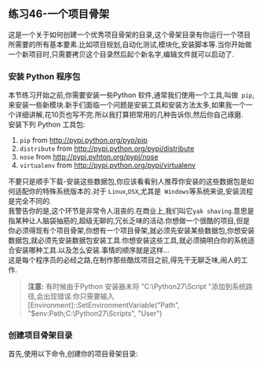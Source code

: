 ## 练习46-一个项目骨架
这是一个关于如何创建一个优秀项目骨架的目录,这个骨架目录有你运行一个项目所需要的所有基本要素.比如项目规划,自动化测试,模块化,安装脚本等.当你开始做一个新项目时,只需要拷贝这个目录然后起个新名字,编辑文件就可以启动了.  

### 安装 Python 程序包
本节练习开始之前,你需要安装一些Python 软件,通常我们使用一个工具,叫做` pip`,来安装一些新模块.新手们面临一个问题是安装工具和安装方法太多,如果我一个一个详细讲解,花10页也写不完.所以我打算把常用的几种告诉你,然后你自己琢磨.  
安装下列 Python 工具包:
1. `pip` from http://pypi.python.org/pyp/pip
2. `distribute` from http://pypi.python.org/pypi/distribute
3. `nose` from http://pypi.pyhton.org/pypi/nose
4. `virtualenv` from http://pypi.python.org/pypi/virtualenv  

不要只是顺手下载-安装这些数据包,你应该看看别人推荐你安装的这些数据包是如何适配你的特殊系统版本的.对于 `Linux`,`OSX`,尤其是` Windows`等系统来说,安装流程是完全不同的.  
我警告你的是,这个环节是非常令人沮丧的.在商业上,我们叫它`yak shaving`.意思是指某种让人脑袋抽筋的,超级无聊的,冗长乏味的活动.你想做一个很酷的项目,但是你必须得现有个项目骨架,你想有一个项目骨架,就必须先安装某些数据包,你想安装数据包,就必须先安装数据包安装工具.你想安装这些工具,就必须搞明白你的系统适合安装哪种工具.以及怎么安装.事情的顺序就是这样...  
这是每个程序员的必经之路,在制作那些酷炫项目之前,得先干无聊乏味,闹人的工作.  
>**注意:** 有时候由于Python 安装器未将 "C:\Python27\Script "添加到系统路径,会出现错误.你只需要输入[Environment]::SetEnvironmentVariable("Path",
     "$env:Path;C:\Python27\Scripts", "User")  


### 创建项目骨架目录
首先,使用以下命令,创建你的项目骨架目录:  
